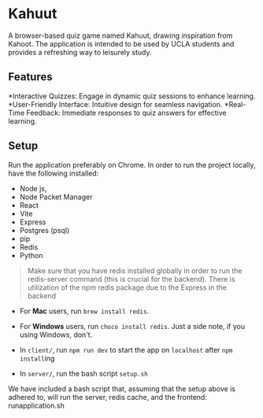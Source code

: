 # Kahuut
A browser-based quiz game named Kahuut, drawing inspiration from Kahoot. 
The application is intended to be used by UCLA students and provides a 
refreshing way to leisurely study.

## Features
*Interactive Quizzes: Engage in dynamic quiz sessions to enhance learning.
*User-Friendly Interface: Intuitive design for seamless navigation.
*Real-Time Feedback: Immediate responses to quiz answers for effective learning.

## Setup
Run the application preferably on Chrome.
In order to run the project locally, have the following installed:
*   Node js,
*   Node Packet Manager
*   React
*   Vite
*   Express
*   Postgres (psql)
*   pip
*   Redis
*   Python

> Make sure that you have redis installed globally in order to run the redis-server command (this is crucial for the backend).
> There is utilization of the npm redis package due to the Express in the backend

* For **Mac** users, run `brew install redis`.
* For **Windows** users, run  `choco install redis`.
Just a side note, if you using Windows, don't.

* In `client/`, run `npm run dev` to start the app on `localhost` after `npm install`ing
* In `server/`, run the bash script `setup.sh`

We have included a bash script that, assuming that the setup above is adhered to, will run the server, redis cache, and the frontend: runapplication.sh
